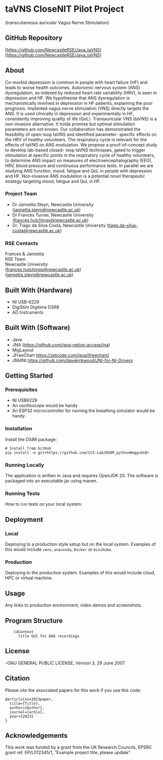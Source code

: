 # taVNS CloseNIT Pilot Project
(transcutaneous auricular Vagus Nerve Stimulation)

## GitHub Repository

[https://github.com/NewcastleRSE/Java_taVNS](https://github.com/NewcastleRSE/Java_taVNS)

## About

Co-morbid depression is common in people with heart failure (HF) and leads to worse health
outcomes. Autonomic nervous system (ANS) dysregulation, as indexed by reduced heart rate
variability (HRV), is seen in depression and HF. We hypothesise that ANS dysregulation is
mechanistically involved in depression in HF patients, explaining the poor prognosis. Implanted
vagus nerve stimulation (VNS) directly targets the ANS. It is used clinically in depression and
experimentally in HF, consistently improving quality of life (QoL). Transauricular VNS (taVNS) is a
non-invasive alternative. It holds promise but optimal stimulation parameters are not known. Our
collaboration has demonstrated the feasibility of open-loop taVNS and identified parameter-
specific effects on the HRV of healthy volunteers. The respiratory cycle is relevant for the effects
of taVNS on ANS modulation. We propose a proof-of-concept study to develop lab-based closed-
loop taVNS techniques, gated to trigger stimulation at specific points in the respiratory cycle of
healthy volunteers, to determine ANS impact on measures of electroencephalography (EEG), HRV,
blood pressure and continuous performance tests. In parallel we are studying ANS function,
mood, fatigue and QoL in people with depression and HF. Non-invasive ANS modulation is a potential novel therapeutic strategy targeting mood, fatigue and QoL in HF.

### Project Team
- Dr Jannetta Steyn, Newcastle University  ([jannetta.steyn@newcastle.ac.uk](mailto:jannetta.steyn@newcastle.ac.uk))  
- Dr Frances Turner, Newcastle University  ([frances.hutchings@newcastle.ac.uk](mailto:frances.hutchings@newcastle.ac.uk))
- Dr. Tiago da Silva Costa, Newcastle University ([tiago.da-silva-costa@newcastle.ac.uk](mailto:tiago.da-silva-costa@newcastle.ac.uk))

### RSE Contacts
Frances & Jannetta  
RSE Team  
Newcastle University  
([frances.hutchings@newcastle.ac.uk](mailto:frances.hutchings@newcastle.ac.uk))  
([jannetta.steyn@newcastle.ac.uk](mailto:jannetta.steyn@newcastle.ac.uk))

## Built With (Hardware)
- NI USB-6229
- DigiStim Digitime DSR8
- AD Instruments

## Built With (Software)
- Java
- JNA (https://github.com/java-native-access/jna)
- MigLayout
- JFreeChart https://zetcode.com/java/jfreechart/
- JNI4NI https://github.com/davekirkwood/JNI-for-NI-Drivers

## Getting Started

### Prerequisites

- NI USB6229
- An oscilloscope would be handy
- An ESP32 microcontroller for running the breathing simulator would be handy

### Installation

Install the DS8R package:
```
# Install from GitHub
pip install -e git+https://github.com/CCS-Lab/DS8R_python#egg=ds8r
```


### Running Locally

The application is written in Java and requires OpenJDK 20. The software is packaged into an executable jar using maven.

### Running Tests

How to run tests on your local system.

## Deployment

### Local

Deploying to a production style setup but on the local system. Examples of this would include `venv`, `anaconda`, `Docker` or `minikube`.

### Production

Deploying to the production system. Examples of this would include cloud, HPC or virtual machine.

## Usage

Any links to production environment, video demos and screenshots.

## Program Structure

```mermaid
    C4Context
      title GUI for DAQ recordings

```

## License
-GNU GENERAL PUBLIC LICENSE, Version 3, 29 June 2007

## Citation

Please cite the associated papers for this work if you use this code:

```
@article{xxx2023paper,
  title={Title},
  author={Author},
  journal={arXiv},
  year={2023}
}
```


## Acknowledgements
This work was funded by a grant from the UK Research Councils, EPSRC grant ref. EP/L012345/1, “Example project title, please update”.

